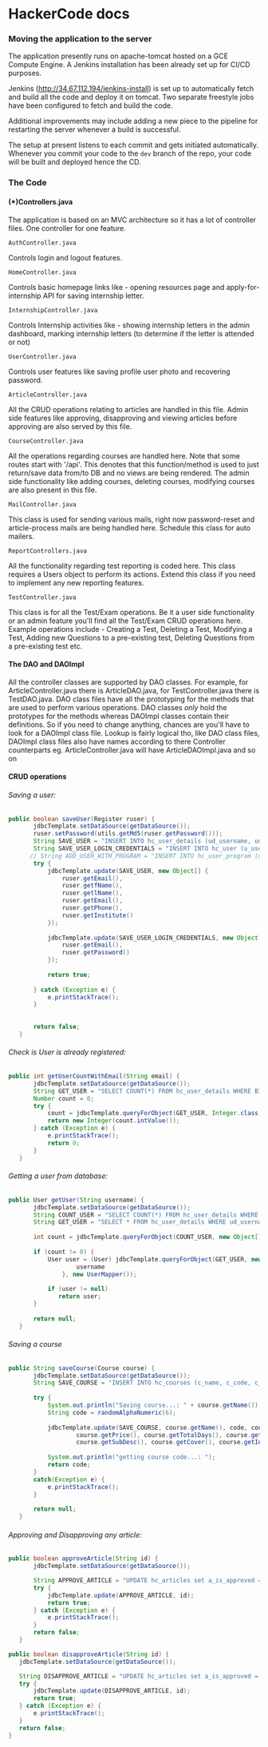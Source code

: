 # HackerCode docs 

### Moving the application to the server
The application presently runs on apache-tomcat hosted on a GCE Compute Engine. A Jenkins installation has been already set up for CI/CD purposes. 

Jenkins (http://34.67.112.194/jenkins-install) is set up to automatically fetch and build all the code and deploy it on tomcat. Two separate freestyle jobs have been configured to fetch and build the code. 

Additional improvements may include adding a new piece to the pipeline for restarting the server whenever a build is successful.

The setup at present listens to each commit and gets initiated automatically. Whenever you commit your code to the `dev` branch of the repo, your code will be built and deployed hence the CD. 

### The Code

#### (*)Controllers.java 
The application is based on an MVC architecture so it has a lot of controller files. One controller for one feature.

`AuthController.java`

Controls login and logout features. 

`HomeController.java`

Controls basic homepage links like - opening resources page and apply-for-internship API for saving internship letter.

`InternshipController.java`

Controls Internship activities like - showing internship letters in the admin dashboard, marking internship letters (to determine if the letter is attended or not)

`UserController.java`

Controls user features like saving profile user photo and recovering password.

`ArticleController.java`

All the CRUD operations relating to articles are handled in this file. 
Admin side features like approving, disapproving and viewing articles before approving are also served by this file.
 
`CourseController.java`

All the operations regarding courses are handled here. Note that some routes start with '/api'. This denotes that this function/method is used to just return/save data from/to DB and no views are being rendered.
The admin side functionality like adding courses, deleting courses, modifying courses are also present in this file.

`MailController.java`

This class is used for sending various mails, right now password-reset and article-process mails are being handled here. Schedule this class for auto mailers. 

`ReportControllers.java`

All the functionality regarding test reporting is coded here. This class requires a Users object to perform its actions. Extend this class if you need to implement any new reporting features.
 
`TestController.java`

This class is for all the Test/Exam operations. Be it a user side functionality or an admin feature you'll find all the Test/Exam CRUD operations here. 
Example operations include - Creating a Test, Deleting a Test, Modifying a Test, Adding new Questions to a pre-existing test, Deleting Questions from a pre-existing test etc. 


#### The DAO and DAOImpl 
All the controller classes are supported by DAO classes. For example, for ArticleController.java there is ArticleDAO.java, for TestController.java there is TestDAO.java. 
DAO class files have all the prototyping for the methods that are used to perform various operations.
DAO classes *only* hold the prototypes for the methods whereas DAOImpl classes contain their definitions. So if you need to change anything, chances are you'll have to look for a DAOImpl class file. Lookup is fairly logical tho, like DAO class files, DAOImpl class files also have names according to there Controller counterparts eg. ArticleController.java will have ArticleDAOImpl.java and so on

#### CRUD operations 
 
 ###### Saving a user:
 
 ```java
 public boolean saveUser(Register ruser) {
        jdbcTemplate.setDataSource(getDataSource());
        ruser.setPassword(utils.getMd5(ruser.getPassword()));
        String SAVE_USER = "INSERT INTO hc_user_details (ud_username, ud_firstname, ud_lastname, ud_email, ud_role, ud_phone, ud_institute) VALUES (?,?,?,?,0,?,?)";
        String SAVE_USER_LOGIN_CREDENTIALS = "INSERT INTO hc_user (u_username, u_password) VALUES (?,?)";
       // String ADD_USER_WITH_PROGRAM = "INSERT INTO hc_user_program (up_username, up_code) VALUES (?,?)";
        try {
            jdbcTemplate.update(SAVE_USER, new Object[] {
            	ruser.getEmail(),
                ruser.getfName(),
                ruser.getlName(),
                ruser.getEmail(),
                ruser.getPhone(),
                ruser.getInstitute()
            });
            
            jdbcTemplate.update(SAVE_USER_LOGIN_CREDENTIALS, new Object[] {
                ruser.getEmail(),
                ruser.getPassword()
            });
            
            return true;
           
        } catch (Exception e) {
            e.printStackTrace();
        }
        
       
        return false;
    } 
 ```

 ###### Check is User is already registered:

 ```java
 public int getUserCountWithEmail(String email) {
        jdbcTemplate.setDataSource(getDataSource());
        String GET_USER = "SELECT COUNT(*) FROM hc_user_details WHERE BINARY ud_email = ?";
        Number count = 0;
        try {
            count = jdbcTemplate.queryForObject(GET_USER, Integer.class, email);
            return new Integer(count.intValue());
        } catch (Exception e) {
            e.printStackTrace();
            return 0;
        }
    }
 ```

 ###### Getting a user from database:

 ```java
 public User getUser(String username) {
        jdbcTemplate.setDataSource(getDataSource());
        String COUNT_USER = "SELECT COUNT(*) FROM hc_user_details WHERE ud_username = ?";
        String GET_USER = "SELECT * FROM hc_user_details WHERE ud_username = ?";
        
        int count = jdbcTemplate.queryForObject(COUNT_USER, new Object[] {username}, Integer.class);
        
        if (count != 0) {
	        User user = (User) jdbcTemplate.queryForObject(GET_USER, new Object[] {
	                username
	            }, new UserMapper());
	            
	        if (user != null)
	           return user;
        } 
   
        return null;
    } 
 ```

 ###### Saving a course

 ```java 
 public String saveCourse(Course course) {
		jdbcTemplate.setDataSource(getDataSource());
		String SAVE_COURSE = "INSERT INTO hc_courses (c_name, c_code, c_desc, c_price, c_total_days, c_tags, c_mrp, c_sub_desc, c_cover, c_intro, c_is_free) VALUES (?,?,?,?,?,?,?,?,?,?,?)";
	
		try {
			System.out.println("Saving course...: " + course.getName());
			String code = randomAlphaNumeric(6);
			
			jdbcTemplate.update(SAVE_COURSE, course.getName(), code, course.getDesc(),
					course.getPrice(), course.getTotalDays(), course.getTags(), course.getMrp(), 
					course.getSubDesc(), course.getCover(), course.getIntro(), course.getIsCourseFree());
			
			System.out.println("getting course code...: ");
			return code;
		}
		catch(Exception e) {
			e.printStackTrace();
		}
		
		return null;
	}
 ```

 ###### Approving and Disapproving any article:

 ```java
 public boolean approveArticle(String id) {
		jdbcTemplate.setDataSource(getDataSource());

		String APPROVE_ARTICLE = "UPDATE hc_articles set a_is_approved = 1 WHERE id = ? AND a_is_active = 1";
		try {
			jdbcTemplate.update(APPROVE_ARTICLE, id);
			return true;
		} catch (Exception e) {
			e.printStackTrace();
		}
		return false;
	}

public boolean disapproveArticle(String id) {
    jdbcTemplate.setDataSource(getDataSource());

    String DISAPPROVE_ARTICLE = "UPDATE hc_articles set a_is_approved = 0 WHERE id = ? AND a_is_active = 1";
    try {
        jdbcTemplate.update(DISAPPROVE_ARTICLE, id);
        return true;
    } catch (Exception e) {
        e.printStackTrace();
    }
    return false;
} 
 ```